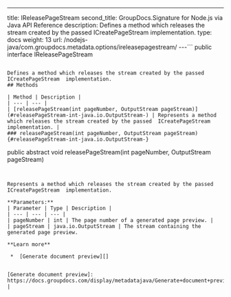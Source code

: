 ---
title: IReleasePageStream
second_title: GroupDocs.Signature for Node.js via Java API Reference
description: Defines a method which releases the stream created by the passed ICreatePageStream implementation.
type: docs
weight: 13
url: /nodejs-java/com.groupdocs.metadata.options/ireleasepagestream/
---```
public interface IReleasePageStream
```

Defines a method which releases the stream created by the passed  ICreatePageStream  implementation.
## Methods

| Method | Description |
| --- | --- |
| [releasePageStream(int pageNumber, OutputStream pageStream)](#releasePageStream-int-java.io.OutputStream-) | Represents a method which releases the stream created by the passed  ICreatePageStream  implementation. |
### releasePageStream(int pageNumber, OutputStream pageStream) {#releasePageStream-int-java.io.OutputStream-}
```
public abstract void releasePageStream(int pageNumber, OutputStream pageStream)
```


Represents a method which releases the stream created by the passed  ICreatePageStream  implementation.

**Parameters:**
| Parameter | Type | Description |
| --- | --- | --- |
| pageNumber | int | The page number of a generated page preview. |
| pageStream | java.io.OutputStream | The stream containing the generated page preview.

**Learn more**

 *  [Generate document preview][]


[Generate document preview]: https://docs.groupdocs.com/display/metadatajava/Generate+document+preview |

